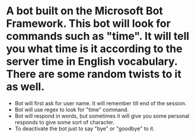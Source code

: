 A bot built on the Microsoft Bot Framework. This bot will look for commands such as "time". It will tell you what time is it according to the server time in English vocabulary.  There are some random twists to it as well.
==============

- Bot will first ask for user name. It will remember till end of the session.
- Bot will use regex to look for "time" command.
- Bot will respond in words, but sometimes it will give you some personal responds to give some sort of character.
- To deactivate the bot just to say "bye" or "goodbye" to it.